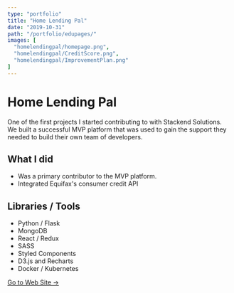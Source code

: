 ```yaml
---
type: "portfolio"
title: "Home Lending Pal"
date: "2019-10-31"
path: "/portfolio/edupages/"
images: [
  "homelendingpal/homepage.png",  
  "homelendingpal/CreditScore.png",
  "homelendingpal/ImprovementPlan.png"
]
---
```


# Home Lending Pal

One of the first projects I started contributing to with Stackend Solutions. We built a successful MVP platform that was used to gain the support they needed to build their own team of developers.

## What I did
- Was a primary contributor to the MVP platform. 
- Integrated Equifax's consumer credit API

## Libraries / Tools
- Python / Flask
- MongoDB
- React / Redux
- SASS
- Styled Components
- D3.js and Recharts
- Docker / Kubernetes


[Go to Web Site →](https://homelendingpal.com)
